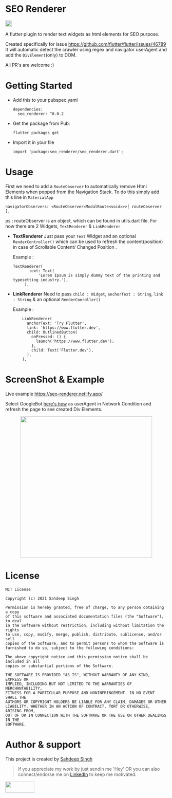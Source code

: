 # SEO Renderer
<a href="https://pub.dev/packages/seo_renderer"> <img height="20" alt="Pub" src="https://img.shields.io/pub/v/seo_renderer.svg?style=for-the-badge">
  </a>

A flutter plugin to render text widgets as html elements for SEO purpose.

Created specifically for issue https://github.com/flutter/flutter/issues/46789 
It will automatic detect the crawler using regex and navigator userAgent and add the `DivElement`(only) to DOM.

All PR's are welcome :) 

# Getting Started

* Add this to your pubspec.yaml
  ```
  dependencies:
    seo_renderer: ^0.0.2
  
  ```
* Get the package from Pub:

  ```
  flutter packages get
  ```
* Import it in your file

  ```
  import 'package:seo_renderer/seo_renderer.dart';
  ```
  
# Usage
First we need to add a `RouteObserver` to automatically remove Html Elements when popped from the Navigation Stack.
To do this simply add this line in `MaterialApp`
```
navigatorObservers: <RouteObserver<ModalRoute<void>>>[ routeObserver ],
```
ps : routeObserver is an object, which can be found in utils.dart file.
For now there are 2 Widgets, `TextRenderer` & `LinkRenderer`
 - **TextRenderer**
   Just pass your `Text` Widget and an optional `RenderController()` which can be used to refresh the content(position) in case of Scrollable Content/ Changed Position .
    
    Example : 
   ```
   TextRenderer(
          text: Text(
              'Lorem Ipsum is simply dummy text of the printing and typesetting industry.'),
        ),
   ```
  - **LinkRenderer**
    Need to pass `child : Widget`, `anchorText : String`, `link : String` & an  optional `RenderConroller()`
    
    Example : 
    ```
        LinkRenderer(
          anchorText: 'Try Flutter',
          link: 'https://www.flutter.dev',
          child: OutlinedButton(
            onPressed: () {
              launch('https://www.flutter.dev');
            },
            child: Text('Flutter.dev'),
          ),
        ),
    ```

# ScreenShot & Example
Live example https://seo-renderer.netlify.app/

Select GoogleBot [here's how](https://www.howtogeek.com/113439/how-to-change-your-browsers-user-agent-without-installing-any-extensions/) as userAgent in Network Condition and refresh the page to see created Div Elements.

<p align="center">
<img src="https://raw.githubusercontent.com/iamSahdeep/seo_renderer/master/assets/1.png" width="410" height="440">
</p>

# License
```
MIT License

Copyright (c) 2021 Sahdeep Singh

Permission is hereby granted, free of charge, to any person obtaining a copy
of this software and associated documentation files (the "Software"), to deal
in the Software without restriction, including without limitation the rights
to use, copy, modify, merge, publish, distribute, sublicense, and/or sell
copies of the Software, and to permit persons to whom the Software is
furnished to do so, subject to the following conditions:

The above copyright notice and this permission notice shall be included in all
copies or substantial portions of the Software.

THE SOFTWARE IS PROVIDED "AS IS", WITHOUT WARRANTY OF ANY KIND, EXPRESS OR
IMPLIED, INCLUDING BUT NOT LIMITED TO THE WARRANTIES OF MERCHANTABILITY,
FITNESS FOR A PARTICULAR PURPOSE AND NONINFRINGEMENT. IN NO EVENT SHALL THE
AUTHORS OR COPYRIGHT HOLDERS BE LIABLE FOR ANY CLAIM, DAMAGES OR OTHER
LIABILITY, WHETHER IN AN ACTION OF CONTRACT, TORT OR OTHERWISE, ARISING FROM,
OUT OF OR IN CONNECTION WITH THE SOFTWARE OR THE USE OR OTHER DEALINGS IN THE
SOFTWARE.
```

# Author & support
This project is created by [Sahdeep Singh](https://github.com/iamSahdeep)
> If you appreciate my work by just sendin me 'Hey' OR you can also connect/endorse me on [LinkedIn](https://www.linkedin.com/in/iamsahdeep/) to keep me motivated.

<img src="https://cdn-images-1.medium.com/max/1200/1*2yFbiGdcACiuLGo4dMKmJw.jpeg" width="90" height="35">
